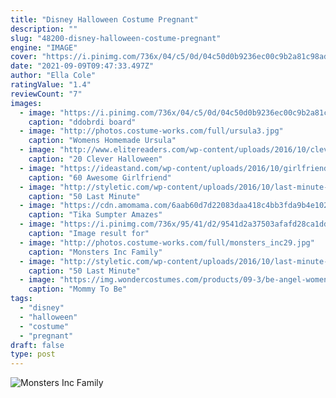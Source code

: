 ```yaml
---
title: "Disney Halloween Costume Pregnant"
description: ""
slug: "48200-disney-halloween-costume-pregnant"
engine: "IMAGE"
cover: "https://i.pinimg.com/736x/04/c5/0d/04c50d0b9236ec00c9b2a81c98add114.jpg"
date: "2021-09-09T09:47:33.497Z"
author: "Ella Cole"
ratingValue: "1.4"
reviewCount: "7"
images:
  - image: "https://i.pinimg.com/736x/04/c5/0d/04c50d0b9236ec00c9b2a81c98add114.jpg"
    caption: "ddobrdi board"
  - image: "http://photos.costume-works.com/full/ursula3.jpg"
    caption: "Womens Homemade Ursula"
  - image: "http://www.elitereaders.com/wp-content/uploads/2016/10/clever-halloween-costume-ideas-for-parents-and-children-16.jpg"
    caption: "20 Clever Halloween"
  - image: "https://ideastand.com/wp-content/uploads/2016/10/girlfriend-group-costume/16-girlfriend-group-costume-ideas-2.jpg"
    caption: "60 Awesome Girlfriend"
  - image: "http://styletic.com/wp-content/uploads/2016/10/last-minute-halloween-costumes/23-last-minute-halloween-costume-ideas.jpg"
    caption: "50 Last Minute"
  - image: "https://cdn.amomama.com/6aab60d7d22083daa418c4bb3fda9b4e1021731572524837.jpg?width=683&height=1024"
    caption: "Tika Sumpter Amazes"
  - image: "https://i.pinimg.com/736x/95/41/d2/9541d2a37503afafd28ca1dd9744a4ab.jpg"
    caption: "Image result for"
  - image: "http://photos.costume-works.com/full/monsters_inc29.jpg"
    caption: "Monsters Inc Family"
  - image: "http://styletic.com/wp-content/uploads/2016/10/last-minute-halloween-costumes/32-33-last-minute-halloween-costume-ideas.jpg"
    caption: "50 Last Minute"
  - image: "https://img.wondercostumes.com/products/09-3/be-angel-women-costume.jpg"
    caption: "Mommy To Be"
tags:
  - "disney"
  - "halloween"
  - "costume"
  - "pregnant"
draft: false
type: post
---
```



![Monsters Inc Family](http://photos.costume-works.com/full/monsters_inc29.jpg "Monsters Inc Family")


<!--inArticleAds-->

<!--galleryOne-->


<!--inArticleAds-->

<!--galleryTwo-->


<!--galleryThree-->

